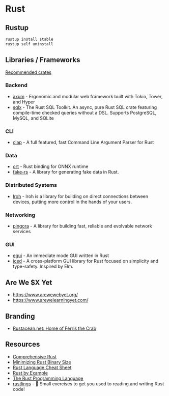 # Rust

## Rustup

```bash
rustup install stable
rustup self uninstall
```

## Libraries / Frameworks

[Recommended crates](https://blessed.rs/crates)


### Backend

- [axum](https://github.com/tokio-rs/axum) - Ergonomic and modular web framework built with Tokio, Tower, and Hyper
- [sqlx](https://github.com/launchbadge/sqlx) - The Rust SQL Toolkit. An async, pure Rust SQL crate featuring compile-time checked queries without a DSL. Supports PostgreSQL, MySQL, and SQLite

### CLI

- [clap](https://github.com/clap-rs/clap) - A full featured, fast Command Line Argument Parser for Rust

### Data

- [ort](https://ort.pyke.io/) - Rust binding for ONNX runtime
- [fake-rs](https://github.com/cksac/fake-rs) - A library for generating fake data in Rust.


### Distributed Systems

- [Iroh](https://www.iroh.computer/) - Iroh is a library for building on direct connections between devices, putting more control in the hands of your users.

### Networking
- [pingora](https://github.com/cloudflare/pingora) - A library for building fast, reliable and evolvable network services

### GUI

- [egui](https://www.egui.rs/) - An immediate mode GUI written in Rust
- [iced](https://github.com/iced-rs/iced) - A cross-platform GUI library for Rust focused on simplicity and type-safety. Inspired by Elm.

## Are We $X Yet

- <https://www.arewewebyet.org/>
- <https://www.arewelearningyet.com/>

## Branding

- [Rustacean.net: Home of Ferris the Crab](https://rustacean.net/)

## Resources

- [Comprehensive Rust](https://google.github.io/comprehensive-rust/)
- [Minimizing Rust Binary Size](https://github.com/johnthagen/min-sized-rust)
- [Rust Language Cheat Sheet](https://cheats.rs/)
- [Rust by Example](https://doc.rust-lang.org/stable/rust-by-example/)
- [The Rust Programming Language](https://doc.rust-lang.org/book/)
- [rustlings](https://github.com/rust-lang/rustlings) - 🦀 Small exercises to get you used to reading and writing Rust code!
